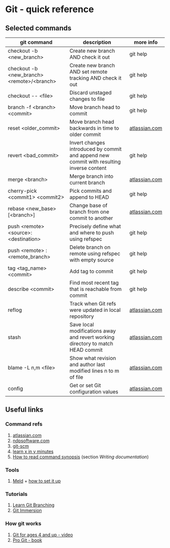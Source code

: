 # Git - quick reference

## Selected commands

| git command | description | more info |
| ------------| ----------- | --------- |
|checkout -b <new_branch\> |Create new branch AND check it out|git help|
|checkout -b <new_branch\> <remote\>/<branch\>|Create new branch AND set remote tracking AND check it out|git help|
|checkout -- <file\>|Discard unstaged changes to file|git help|
|branch -f <branch\> <commit\>|Move branch head to commit|git help|
|reset <older_commit\>|Move branch head backwards in time to older commit|[atlassian.com](https://www.atlassian.com/git/tutorials/undoing-changes/git-reset)|
|revert <bad_commit\>|Invert changes introduced by commit and append new commit with resulting inverse content|git help|
|merge <branch\>|Merge branch into current branch|[atlassian.com](https://www.atlassian.com/git/tutorials/using-branches/git-merge)|
|cherry-pick <commit1\> <commit2\>|Pick commits and append to HEAD|git help|
|rebase <new_base> [<branch\>]|Change base of branch from one commit to another|[atlassian.com](https://www.atlassian.com/git/tutorials/rewriting-history/git-rebase)|
|push <remote\> <source\>:<destination\>|Precisely define what and where to push using refspec|git help|
|push <remote\> :<remote_branch\>|Delete branch on remote using refspec with empty source|git help|
|tag <tag_name\> <commit\>|Add tag to commit|git help|
|describe <commit\>|Find most recent tag that is reachable from commit|git help|
|reflog|Track when Git refs were updated in local repository|[atlassian.com](https://www.atlassian.com/git/tutorials/rewriting-history/git-reflog)|
|stash| Save local modifications away and revert working directory to match HEAD commit|[atlassian.com](https://www.atlassian.com/git/tutorials/saving-changes/git-stash)|
|blame -L n,m <file\>|Show what revision and author last modified lines n to m of file|[atlassian.com](https://www.atlassian.com/git/tutorials/inspecting-a-repository/git-blame)|
|config|Get or set Git configuration values|[atlassian.com](https://www.atlassian.com/git/tutorials/setting-up-a-repository/git-config)|


## Useful links
### Command refs
1. [atlassian.com](https://www.atlassian.com/git)
2. [ndpsoftware.com](https://ndpsoftware.com/git-cheatsheet.html)
3. [git-scm](https://git-scm.com/docs)
4. [learn x in y minutes](https://learnxinyminutes.com/docs/git/)
5. [How to read command synopsis](https://github.com/git/git/blob/master/Documentation/CodingGuidelines) (section *Writing documentation*)

### Tools
1. [Meld](https://meldmerge.org/) + [how to set it up](https://stackoverflow.com/questions/34119866/setting-up-and-using-meld-as-your-git-difftool-and-mergetool)

### Tutorials
1. [Learn Git Branching](https://learngitbranching.js.org/)
2. [Git Immersion](https://gitimmersion.com/lab_01.html)

### How git works
1. [Git for ages 4 and up - video](https://www.youtube.com/watch?v=1ffBJ4sVUb4)
2. [Pro Git - book](https://www.git-scm.com/book/en/v2)
